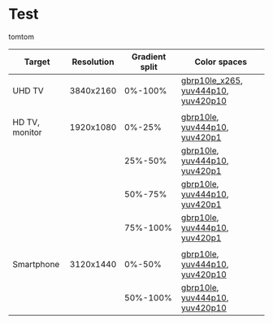 # Test

tomtom

| Target         | Resolution | Gradient split | Color spaces |
|----------------|------------|-----------|----------|
| UHD TV         | 3840x2160  | 0%-100%   | [gbrp10le_x265](test_sequences/3840x2160/gradient_3840-2160_0-100_gbrp10le_x265.mp4), [yuv444p10](test_sequences/3840x2160/gradient_3840-2160_0-100_yuv444p10_x265.mp4), [yuv420p10](test_sequences/3840x2160/gradient_3840-2160_0-100_yuv420p10_x265.mp4) |
|||||
| HD TV, monitor | 1920x1080  | 0%-25%    | [gbrp10le](test_sequences/1920x1080/gradient_1920-1080_0-25_gbrp10le_x265.mp4), [yuv444p10](test_sequences/1920x1080/gradient_1920-1080_0-25_yuv444p10_x265.mp4), [yuv420p1](test_sequences/1920x1080/gradient_1920-1080_0-25_yuv420p10_x265.mp4) |
|                |            | 25%-50%   | [gbrp10le](test_sequences/1920x1080/gradient_1920-1080_0-25_gbrp10le_x265.mp4), [yuv444p10](test_sequences/1920x1080/gradient_1920-1080_0-25_yuv444p10_x265.mp4), [yuv420p1](test_sequences/1920x1080/gradient_1920-1080_0-25_yuv420p10_x265.mp4) |
|                |            | 50%-75%   | [gbrp10le](test_sequences/1920x1080/gradient_1920-1080_0-25_gbrp10le_x265.mp4), [yuv444p10](test_sequences/1920x1080/gradient_1920-1080_0-25_yuv444p10_x265.mp4), [yuv420p1](test_sequences/1920x1080/gradient_1920-1080_0-25_yuv420p10_x265.mp4) |
|                |            | 75%-100%  | [gbrp10le](test_sequences/1920x1080/gradient_1920-1080_0-25_gbrp10le_x265.mp4), [yuv444p10](test_sequences/1920x1080/gradient_1920-1080_0-25_yuv444p10_x265.mp4), [yuv420p1](test_sequences/1920x1080/gradient_1920-1080_0-25_yuv420p10_x265.mp4) |
|||||
| Smartphone     | 3120x1440  | 0%-50%    | [gbrp10le](test_sequences/3120x14400/gradient_3120-1440_0-50_gbrp10le_x265.mp4), [yuv444p10](test_sequences/3120x1440/gradient_3120-1440_0-50_yuv444p10_x265.mp4), [yuv420p10](test_sequences/3120x1440/gradient_3120-1440_0-50_yuv420p10_x265.mp4) |
|                |            | 50%-100%  | [gbrp10le](test_sequences/3120x14400/gradient_3120-1440_50-100_gbrp10le_x265.mp4), [yuv444p10](test_sequences/3120x1440/gradient_3120-1440_50-100_yuv444p10_x265.mp4), [yuv420p10](test_sequences/3120x1440/gradient_3120-1440_50-100_yuv420p10_x265.mp4) |

